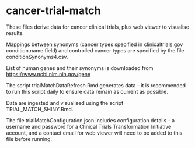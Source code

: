 # cancer-trial-match
These files derive data for cancer clinical trials, plus web viewer to visualise results.  

Mappings between synonyms (cancer types specified in clinicaltrials.gov condition.name field) and controlled cancer types are specified by the file conditionSynonyms4.csv.  

List of human genes and their synonyms is downloaded from https://www.ncbi.nlm.nih.gov/gene  

The script trialMatchDataRefresh.Rmd generates data - it is recommended to run this script daily to ensure data remain as current as possible.  

Data are ingested and visualised using the script TRIAL_MATCH_SHINY.Rmd.  

The file trialMatchConfiguration.json includes configuration details - a username and password for a Clinical Trials Transformation Initiative account, and a contact email for web viewer will need to be added to this file before running.  

